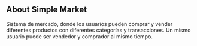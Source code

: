 ## About Simple Market

Sistema de mercado, donde los usuarios pueden comprar y vender diferentes productos con diferentes categorías y transacciones. Un mismo usuario puede ser vendedor y comprador al mismo tiempo.